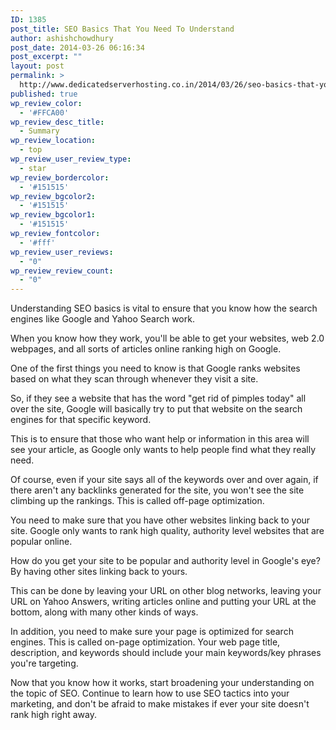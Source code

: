 ```yaml
---
ID: 1385
post_title: SEO Basics That You Need To Understand
author: ashishchowdhury
post_date: 2014-03-26 06:16:34
post_excerpt: ""
layout: post
permalink: >
  http://www.dedicatedserverhosting.co.in/2014/03/26/seo-basics-that-you-need-to-understand/
published: true
wp_review_color:
  - '#FFCA00'
wp_review_desc_title:
  - Summary
wp_review_location:
  - top
wp_review_user_review_type:
  - star
wp_review_bordercolor:
  - '#151515'
wp_review_bgcolor2:
  - '#151515'
wp_review_bgcolor1:
  - '#151515'
wp_review_fontcolor:
  - '#fff'
wp_review_user_reviews:
  - "0"
wp_review_review_count:
  - "0"
---
```

Understanding SEO basics is vital to ensure that you know how the search engines like Google and Yahoo Search work.

When you know how they work, you'll be able to get your websites, web 2.0 webpages, and all sorts of articles online ranking high on Google.

One of the first things you need to know is that Google ranks websites based on what they scan through whenever they visit a site.

So, if they see a website that has the word "get rid of pimples today" all over the site, Google will basically try to put that website on the search engines for that specific keyword.

This is to ensure that those who want help or information in this area will see your article, as Google only wants to help people find what they really need. 

Of course, even if your site says all of the keywords over and over again, if there aren't any backlinks generated for the site, you won't see the site climbing up the rankings. This is called off-page optimization.

You need to make sure that you have other websites linking back to your site. Google only wants to rank high quality, authority level websites that are popular online.

How do you get your site to be popular and authority level in Google's eye? By having other sites linking back to yours.

This can be done by leaving your URL on other blog networks, leaving your URL on Yahoo Answers, writing articles online and putting your URL at the bottom, along with many other kinds of ways. 

In addition, you need to make sure your page is optimized for search engines. This is called on-page optimization. Your web page title, description, and keywords should include your main keywords/key phrases you're targeting.

Now that you know how it works, start broadening your understanding on the topic of SEO. Continue to learn how to use SEO tactics into your marketing, and don't be afraid to make mistakes if ever your site doesn't rank high right away.